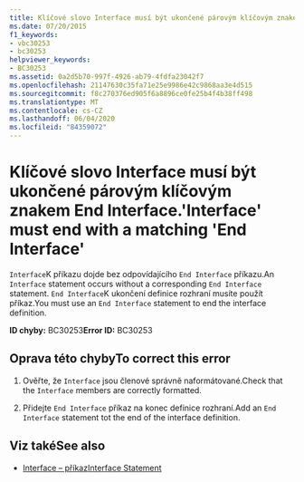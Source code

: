 ```yaml
---
title: Klíčové slovo Interface musí být ukončené párovým klíčovým znakem End Interface.
ms.date: 07/20/2015
f1_keywords:
- vbc30253
- bc30253
helpviewer_keywords:
- BC30253
ms.assetid: 0a2d5b70-997f-4926-ab79-4fdfa23042f7
ms.openlocfilehash: 21147630c35fa71e25e9986e42c9868aa3e4d515
ms.sourcegitcommit: f8c270376ed905f6a8896ce0fe25b4f4b38ff498
ms.translationtype: MT
ms.contentlocale: cs-CZ
ms.lasthandoff: 06/04/2020
ms.locfileid: "84359072"
---
```

# <a name="interface-must-end-with-a-matching-end-interface"></a><span data-ttu-id="f3198-102">Klíčové slovo Interface musí být ukončené párovým klíčovým znakem End Interface.</span><span class="sxs-lookup"><span data-stu-id="f3198-102">'Interface' must end with a matching 'End Interface'</span></span>
<span data-ttu-id="f3198-103">`Interface`K příkazu dojde bez odpovídajícího `End Interface` příkazu.</span><span class="sxs-lookup"><span data-stu-id="f3198-103">An `Interface` statement occurs without a corresponding `End Interface` statement.</span></span> <span data-ttu-id="f3198-104">`End Interface`K ukončení definice rozhraní musíte použít příkaz.</span><span class="sxs-lookup"><span data-stu-id="f3198-104">You must use an `End Interface` statement to end the interface definition.</span></span>  
  
 <span data-ttu-id="f3198-105">**ID chyby:** BC30253</span><span class="sxs-lookup"><span data-stu-id="f3198-105">**Error ID:** BC30253</span></span>  
  
## <a name="to-correct-this-error"></a><span data-ttu-id="f3198-106">Oprava této chyby</span><span class="sxs-lookup"><span data-stu-id="f3198-106">To correct this error</span></span>  
  
1. <span data-ttu-id="f3198-107">Ověřte, že `Interface` jsou členové správně naformátované.</span><span class="sxs-lookup"><span data-stu-id="f3198-107">Check that the `Interface` members are correctly formatted.</span></span>  
  
2. <span data-ttu-id="f3198-108">Přidejte `End Interface` příkaz na konec definice rozhraní.</span><span class="sxs-lookup"><span data-stu-id="f3198-108">Add an `End Interface` statement tot the end of the interface definition.</span></span>  
  
## <a name="see-also"></a><span data-ttu-id="f3198-109">Viz také</span><span class="sxs-lookup"><span data-stu-id="f3198-109">See also</span></span>

- [<span data-ttu-id="f3198-110">Interface – příkaz</span><span class="sxs-lookup"><span data-stu-id="f3198-110">Interface Statement</span></span>](../language-reference/statements/interface-statement.md)
